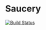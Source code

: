 # Saucery

[![Build Status](https://app.saucelabs.com/buildstatus/saucefauge)](https://app.saucelabs.com/builds/a1af325fc2393dbd9b31da5b18a4dd67)